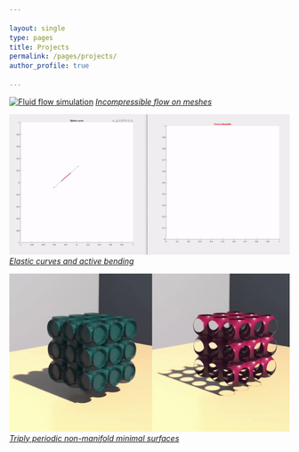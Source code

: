 ```yaml
---

layout: single
type: pages
title: Projects
permalink: /pages/projects/
author_profile: true

---
```


[![Fluid flow simulation](../assets/images/teaser.gif)](http://summergeometry.org/sgi2021/incompressible-flows-on-meshes/)
*[Incompressible flow on meshes](http://summergeometry.org/sgi2021/incompressible-flows-on-meshes/)*

[![Elastic curves and active bending](../assets/images/elastic-curve.gif)](http://summergeometry.org/sgi2021/elastic-curves-and-active-bending/)
*[Elastic curves and active bending](http://summergeometry.org/sgi2021/elastic-curves-and-active-bending/)*

[![Triply periodic non-manifold minimal surfaces](../assets/images/minimal-surface.gif)](http://summergeometry.org/sgi2021/minimal-surfaces-but-with-saddle-points/)
*[Triply periodic non-manifold minimal surfaces](http://summergeometry.org/sgi2021/minimal-surfaces-but-with-saddle-points/)*